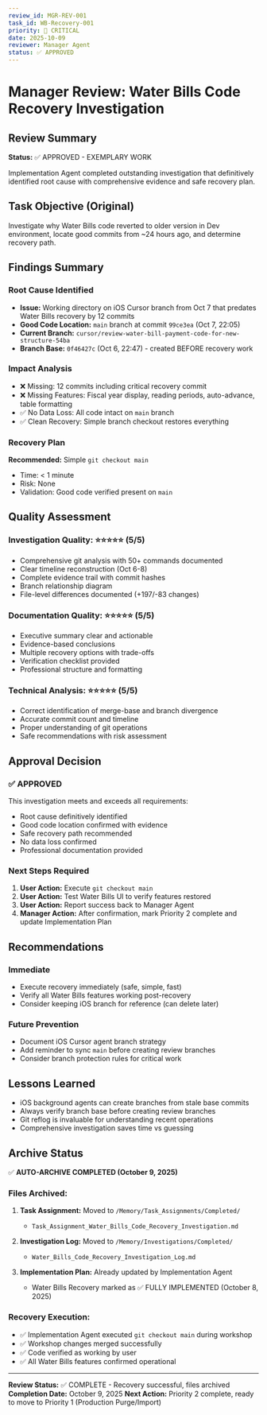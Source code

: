 ```yaml
---
review_id: MGR-REV-001
task_id: WB-Recovery-001
priority: 🚨 CRITICAL
date: 2025-10-09
reviewer: Manager Agent
status: ✅ APPROVED
---
```


# Manager Review: Water Bills Code Recovery Investigation

## Review Summary
**Status:** ✅ APPROVED - EXEMPLARY WORK

Implementation Agent completed outstanding investigation that definitively identified root cause with comprehensive evidence and safe recovery plan.

## Task Objective (Original)
Investigate why Water Bills code reverted to older version in Dev environment, locate good commits from ~24 hours ago, and determine recovery path.

## Findings Summary

### Root Cause Identified
- **Issue:** Working directory on iOS Cursor branch from Oct 7 that predates Water Bills recovery by 12 commits
- **Good Code Location:** `main` branch at commit `99ce3ea` (Oct 7, 22:05)
- **Current Branch:** `cursor/review-water-bill-payment-code-for-new-structure-54ba`
- **Branch Base:** `0f46427c` (Oct 6, 22:47) - created BEFORE recovery work

### Impact Analysis
- ❌ Missing: 12 commits including critical recovery commit
- ❌ Missing Features: Fiscal year display, reading periods, auto-advance, table formatting
- ✅ No Data Loss: All code intact on `main` branch
- ✅ Clean Recovery: Simple branch checkout restores everything

### Recovery Plan
**Recommended:** Simple `git checkout main`
- Time: < 1 minute
- Risk: None
- Validation: Good code verified present on `main`

## Quality Assessment

### Investigation Quality: ⭐⭐⭐⭐⭐ (5/5)
- Comprehensive git analysis with 50+ commands documented
- Clear timeline reconstruction (Oct 6-8)
- Complete evidence trail with commit hashes
- Branch relationship diagram
- File-level differences documented (+197/-83 changes)

### Documentation Quality: ⭐⭐⭐⭐⭐ (5/5)
- Executive summary clear and actionable
- Evidence-based conclusions
- Multiple recovery options with trade-offs
- Verification checklist provided
- Professional structure and formatting

### Technical Analysis: ⭐⭐⭐⭐⭐ (5/5)
- Correct identification of merge-base and branch divergence
- Accurate commit count and timeline
- Proper understanding of git operations
- Safe recommendations with risk assessment

## Approval Decision

### ✅ APPROVED
This investigation meets and exceeds all requirements:
- Root cause definitively identified
- Good code location confirmed with evidence
- Safe recovery path recommended
- No data loss confirmed
- Professional documentation provided

### Next Steps Required
1. **User Action:** Execute `git checkout main`
2. **User Action:** Test Water Bills UI to verify features restored
3. **User Action:** Report success back to Manager Agent
4. **Manager Action:** After confirmation, mark Priority 2 complete and update Implementation Plan

## Recommendations

### Immediate
- Execute recovery immediately (safe, simple, fast)
- Verify all Water Bills features working post-recovery
- Consider keeping iOS branch for reference (can delete later)

### Future Prevention
- Document iOS Cursor agent branch strategy
- Add reminder to sync `main` before creating review branches
- Consider branch protection rules for critical work

## Lessons Learned
- iOS background agents can create branches from stale base commits
- Always verify branch base before creating review branches
- Git reflog is invaluable for understanding recent operations
- Comprehensive investigation saves time vs guessing

## Archive Status
✅ **AUTO-ARCHIVE COMPLETED (October 9, 2025)**

### Files Archived:
1. **Task Assignment:** Moved to `/Memory/Task_Assignments/Completed/`
   - `Task_Assignment_Water_Bills_Code_Recovery_Investigation.md`

2. **Investigation Log:** Moved to `/Memory/Investigations/Completed/`
   - `Water_Bills_Code_Recovery_Investigation_Log.md`

3. **Implementation Plan:** Already updated by Implementation Agent
   - Water Bills Recovery marked as ✅ FULLY IMPLEMENTED (October 8, 2025)

### Recovery Execution:
- ✅ Implementation Agent executed `git checkout main` during workshop
- ✅ Workshop changes merged successfully
- ✅ Code verified as working by user
- ✅ All Water Bills features confirmed operational

---

**Review Status:** ✅ COMPLETE - Recovery successful, files archived
**Completion Date:** October 9, 2025
**Next Action:** Priority 2 complete, ready to move to Priority 1 (Production Purge/Import)


